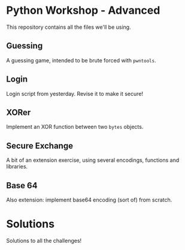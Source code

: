 # Python Workshop - Advanced

This repository contains all the files we'll be using.

## Guessing
A guessing game, intended to be brute forced with `pwntools`.

## Login
Login script from yesterday. Revise it to make it secure! 

## XORer
Implement an XOR function between two `bytes` objects.

## Secure Exchange
A bit of an extension exercise, using several encodings, functions and libraries.

## Base 64
Also extension: implement base64 encoding (sort of) from scratch.

# Solutions
Solutions to all the challenges!